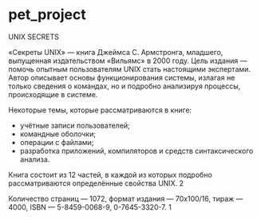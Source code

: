 # pet_project
UNIX SECRETS

«Секреты UNIX» — книга Джеймса С. Армстронга, младшего, выпущенная издательством «Вильямс» в 2000 году. 
Цель издания — помочь опытным пользователям UNIX стать настоящими экспертами. Автор описывает основы функционирования системы, излагая не только сведения о командах, но и подробно анализируя процессы, происходящие в системе.

Некоторые темы, которые рассматриваются в книге:

- учётные записи пользователей;
- командные оболочки;
- операции с файлами;
- разработка приложений, компиляторов и средств синтаксического анализа.

Книга состоит из 12 частей, в каждой из которых подробно рассматриваются определённые свойства UNIX.  2

Количество страниц — 1072, формат издания — 70x100/16, тираж — 4000, ISBN — 5-8459-0068-9, 0-7645-3320-7. 1
